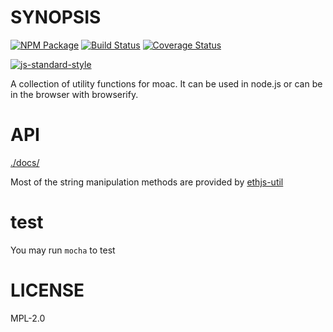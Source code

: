 # SYNOPSIS
[![NPM Package](https://img.shields.io/badge/npm-v1.0.1-blue.svg)](https://www.npmjs.org/package/moacjs-util)
[![Build Status](https://travis-ci.org/wanpixiaozi/moacjs-util.svg?branch=master)](https://travis-ci.org/wanpixiaozi/moacjs-util#)
[![Coverage Status](https://coveralls.io/repos/github/wanpixiaozi/moacjs-util/badge.svg?branch=master)](https://coveralls.io/github/wanpixiaozi/moacjs-util?branch=master)

[![js-standard-style](https://cdn.rawgit.com/feross/standard/master/badge.svg)](https://github.com/feross/standard)  



A collection of utility functions for moac. It can be used in node.js or can be in the browser with browserify.

# API
[./docs/](./docs/index.md)

Most of the string manipulation methods are provided by [ethjs-util](https://github.com/ethjs/ethjs-util)

# test
You may run `mocha` to test 

# LICENSE
MPL-2.0
